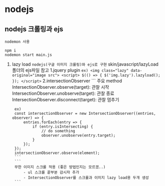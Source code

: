 # nodejs
## nodejs 크롤링과 ejs 

```
nodemon 사용

npm i
nodemon start main.js
```
1. lazy load `nodejs(구글 이미지 크롤링)와 ejs로 구현` skin/javascript/lazyLoad 폴더의 ejs파일 참고
	1.jquery plugin 
		```
		ex)
		<img class="lazy" data-original="image src">
		<script>
		$(() => {
			$('img.lazy').lazyload();
		});
		</script>
		```
	2.intersectionObserver
		```
		주요 method
		IntersectionObserver.observe(target): 관찰 시작
		IntersectionObserver.unobserve(target): 관찰 종료
		IntersectionObserver.disconnect(target): 관찰 멈추기

		ex)
		const intersectionObserver = new IntersectionObserver((entries, observer) => {
			entries.forEach(entry => {
				if (entry.isIntersecting) {
					// do something
					observer.unobserve(entry.target);
				}
			});
		});
		intersectionObserver.observe(element);
		```
		```
		무한 이미지 스크롤 적용 (좋은 방법인지는 모르겠..)
			- ul 스크롤 끝부분 감시자 추가 
			- IntersectionObserver를 스크롤과 이미지 lazy load용 두개 생성
		```
